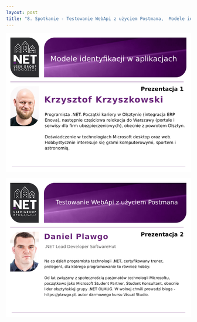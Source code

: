 ```yaml
---
layout: post
title: "8. Spotkanie - Testowanie WebApi z użyciem Postmana,  Modele identyfikacji w aplikacjach"
---
```


![Prezentacja 1](/assets/2020-02-21-1.png)

![Prezentacja 2](/assets/2020-02-21-2.png)

